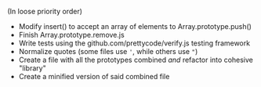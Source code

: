 (In loose priority order)

* Modify insert() to accept an array of elements to Array.prototype.push()
* Finish Array.prototype.remove.js
* Write tests using the github.com/prettycode/verify.js testing framework
* Normalize quotes (some files use `'`, while others use `"`)
* Create a file with all the prototypes combined *and* refactor into cohesive "library"
* Create a minified version of said combined file
